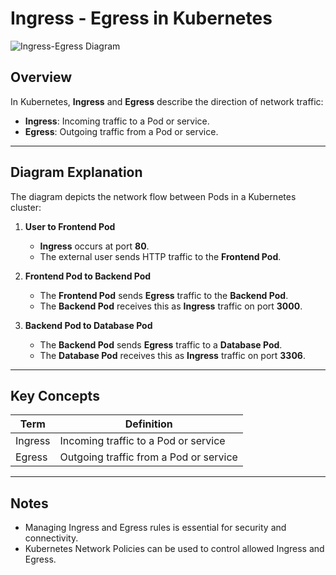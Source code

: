 # Ingress - Egress in Kubernetes

![Ingress-Egress Diagram](80af5020-533d-4313-a3a4-3c2dc7264db4.png)

## Overview

In Kubernetes, **Ingress** and **Egress** describe the direction of network traffic:

- **Ingress**: Incoming traffic to a Pod or service.
- **Egress**: Outgoing traffic from a Pod or service.

---

## Diagram Explanation

The diagram depicts the network flow between Pods in a Kubernetes cluster:

1. **User to Frontend Pod**
   - **Ingress** occurs at port **80**.
   - The external user sends HTTP traffic to the **Frontend Pod**.

2. **Frontend Pod to Backend Pod**
   - The **Frontend Pod** sends **Egress** traffic to the **Backend Pod**.
   - The **Backend Pod** receives this as **Ingress** traffic on port **3000**.

3. **Backend Pod to Database Pod**
   - The **Backend Pod** sends **Egress** traffic to a **Database Pod**.
   - The **Database Pod** receives this as **Ingress** traffic on port **3306**.

---

## Key Concepts

| Term    | Definition                                 |
|---------|--------------------------------------------|
| Ingress | Incoming traffic to a Pod or service        |
| Egress  | Outgoing traffic from a Pod or service      |

---

## Notes

- Managing Ingress and Egress rules is essential for security and connectivity.
- Kubernetes Network Policies can be used to control allowed Ingress and Egress.
